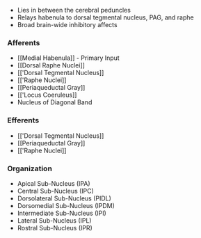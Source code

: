 - Lies in between the cerebral peduncles
- Relays habenula to dorsal tegmental nucleus, PAG, and raphe
- Broad brain-wide inhibitory affects
### Afferents
- [[Medial Habenula]] - Primary Input
- [[Dorsal Raphe Nuclei]]
- [['Dorsal Tegmental Nucleus]]
- [['Raphe Nuclei]]
- [[Periaqueductal Gray]]
- [['Locus Coeruleus]]
- Nucleus of Diagonal Band
### Efferents
- [['Dorsal Tegmental Nucleus]]
- [[Periaqueductal Gray]]
- [['Raphe Nuclei]]
### Organization 
- Apical Sub-Nucleus (IPA)
- Central Sub-Nucleus (IPC)
- Dorsolateral Sub-Nucleus (PIDL)
- Dorsomedial Sub-Nucleus (IPDM)
- Intermediate Sub-Nucleus (IPI)
- Lateral Sub-Nucleus (IPL)
- Rostral Sub-Nucleus (IPR)
